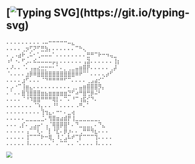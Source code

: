 # [![Typing SVG](https://readme-typing-svg.herokuapp.com?color=%2336BCF7&lines=Ya+stanu+korolem+piratov!)](https://git.io/typing-svg)







⠄⠄⠄⠄⠄⠄⠄⠄⠄⠠⠤⠒⠒⠒⠒⠒⠤⣄  
⠄⠄⠄⠄⢀⡲⢋⠝⠋⣛⣳⡄⠄⠄⠄⠄⠄⠄⠉⠓⢄  
⠄⢀⠠⣴⠗⢀⠥⠂⢁⠤⠤⠤⠁⠄⠄⠄⠄⠄⠄⠄⠄⣛⠛⠉⠗⠒⠲⢤⣀  
⠰⠃⠐⠄⠋⡠⠄⠮⠤⠤⠤⠤⡤⡄⠄⠄⠄⠄⠄⠄⢠⣽⠄⠄⠄⠄⠄⠄⢸⡆  
⠄⠜⠄⠄⠈⠄⢠⣤⣔⣒⡒⠒⠂⠁⠄⡀⢀⣀⣤⣶⣿⡟⠄⠄⠄⠄⠄⢀⡼  
⠈⠄⠄⠄⠄⣰⡿⠿⣿⣿⣿⣿⣿⣿⣿⣿⣿⣿⠿⠟⠉⠁⠄⠄⠄⢄⡴⠋  
⠄⠄⠄⠄⣰⠋⠄⠄⠄⠈⠙⠛⠛⠛⠛⠋⠉⠄⠄⠄⠄⢀⣠⣴⡊⠁  
⠄⡠⠐⠉⢸⣶⣄⠄⠄⠄⠄⠄⠄⠄⠄⠄⠄⢀⡀⣤⣶⣿⣿⣿⡻⡄  
⠄⠁⠄⠄⣿⢹⣿⣿⣿⣶⣦⣶⣶⣶⣶⣶⣙⠋⠴⠛⣿⢛⡿⠬⠃  
⠄⠄⠄⠄⠈⠘⠹⣿⣿⠛⠛⠛⢿⡇⠄⠉⠄⠘⠉⢰⣯⡊⠙⠄  
⠄⠄⠄⠄⠄⠄⠄⠈⠱⡄⠄⠄⠘⠃⠄⠄⠄⠄⠠⠛⠄⠁  
⠄⠄⠄⠄⠄⠄⠄⠄⠄⢹⢲⣄⠄⠒⠂⠄⣀⢴  
⠄⠄⠄⠄⠄⣀⣀⣀⣀⣈⠄⢻⣿⣶⣴⣾⡟⢸⣀⣀⣀⣀⣀⣀⡀  
⠄⠄⠄⢀⡎⠄⢀⣠⡤⠂⢠⠈⢿⣿⡿⣿⠃⠄⠙⣀⣀⣀⡀⠄⠙⣄  
⠄⠄⠄⠄⠄⢠⠉⠉⢇⠄⠈⡇⠘⣏⠄⡿⡰⠄⠄⢀⠛⠛⠻⣆⠄⠄⠄  
⠄⠄⠄⠄⠄⢸⠉⠉⠉⠗⠒⢿⡀⠸⡈⣠⠧⠞⠉⡏⠉⠉⠉⢹⠄⠄⠄⠄  
⠄⠄⠄⠄⠄⠸⠄⠄⠄⠄⠄⠄⠁⠄⠉⠉⠄⠄⠈⠄⠄⠄⠄⠸⠄⠄⠄⠄  



![](https://komarev.com/ghpvc/?username=dan2k-kms)








